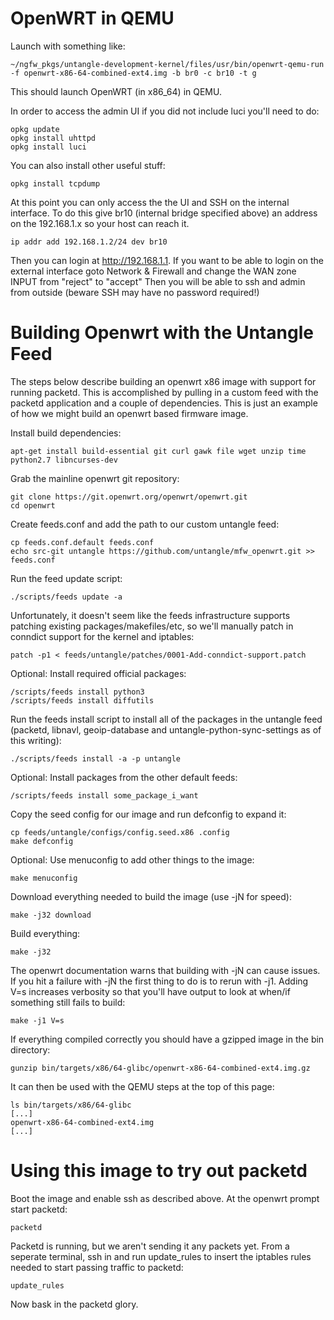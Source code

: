 OpenWRT in QEMU
===============

Launch with something like:

```
~/ngfw_pkgs/untangle-development-kernel/files/usr/bin/openwrt-qemu-run -f openwrt-x86-64-combined-ext4.img -b br0 -c br10 -t g
```

This should launch OpenWRT (in x86\_64) in QEMU.

In order to access the admin UI if you did not include luci you'll need
to do:

```
opkg update
opkg install uhttpd
opkg install luci
```

You can also install other useful stuff:

```
opkg install tcpdump
```

At this point you can only access the the UI and SSH on the internal
interface. To do this give br10 (internal bridge specified above) an
address on the 192.168.1.x so your host can reach it.

```
ip addr add 192.168.1.2/24 dev br10
```

Then you can login at http://192.168.1.1. If you want to be able to
login on the external interface goto Network & Firewall and change the
WAN zone INPUT from "reject" to "accept" Then you will be able to ssh
and admin from outside (beware SSH may have no password required!)

Building Openwrt with the Untangle Feed
=======================================

The steps below describe building an openwrt x86 image with support for
running packetd. This is accomplished by pulling in a custom feed with
the packetd application and a couple of dependencies. This is just an
example of how we might build an openwrt based firmware image.

Install build dependencies:

```
apt-get install build-essential git curl gawk file wget unzip time python2.7 libncurses-dev
```

Grab the mainline openwrt git repository:

```
git clone https://git.openwrt.org/openwrt/openwrt.git
cd openwrt
```

Create feeds.conf and add the path to our custom untangle feed:

```
cp feeds.conf.default feeds.conf
echo src-git untangle https://github.com/untangle/mfw_openwrt.git >> feeds.conf
```

Run the feed update script:

```
./scripts/feeds update -a
```

Unfortunately, it doesn't seem like the feeds infrastructure supports
patching existing packages/makefiles/etc, so we'll manually patch in
conndict support for the kernel and iptables:

```
patch -p1 < feeds/untangle/patches/0001-Add-conndict-support.patch
```

Optional: Install required official packages:

```
/scripts/feeds install python3
/scripts/feeds install diffutils
```

Run the feeds install script to install all of the packages in the
untangle feed (packetd, libnavl, geoip-database and
untangle-python-sync-settings as of this writing):

```
./scripts/feeds install -a -p untangle
```

Optional: Install packages from the other default feeds:

```
/scripts/feeds install some_package_i_want
```

Copy the seed config for our image and run defconfig to expand it:

```
cp feeds/untangle/configs/config.seed.x86 .config
make defconfig
```

Optional: Use menuconfig to add other things to the image:

```
make menuconfig
```

Download everything needed to build the image (use -jN for speed):

```
make -j32 download
```

Build everything:

```
make -j32
```

The openwrt documentation warns that building with -jN can cause
issues. If you hit a failure with -jN the first thing to do is to rerun
with -j1. Adding V=s increases verbosity so that you'll have output to
look at when/if something still fails to build:

```
make -j1 V=s
```

If everything compiled correctly you should have a gzipped image in the
bin directory:

```
gunzip bin/targets/x86/64-glibc/openwrt-x86-64-combined-ext4.img.gz
```

It can then be used with the QEMU steps at the top of this page:

```
ls bin/targets/x86/64-glibc
[...]
openwrt-x86-64-combined-ext4.img
[...]
```

Using this image to try out packetd
===================================

Boot the image and enable ssh as described above. At the openwrt prompt
start packetd:

```
packetd
```

Packetd is running, but we aren't sending it any packets yet. From a
seperate terminal, ssh in and run update\_rules to insert the iptables
rules needed to start passing traffic to packetd:

```
update_rules
```

Now bask in the packetd glory.
